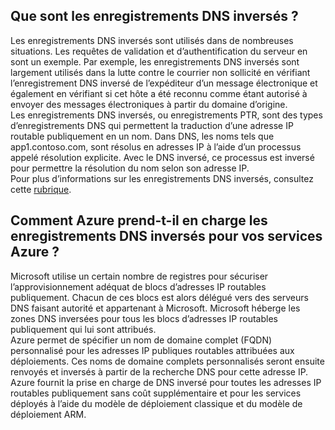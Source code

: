 ## Que sont les enregistrements DNS inversés ?

Les enregistrements DNS inversés sont utilisés dans de nombreuses situations. Les requêtes de validation et d’authentification du serveur en sont un exemple. Par exemple, les enregistrements DNS inversés sont largement utilisés dans la lutte contre le courrier non sollicité en vérifiant l’enregistrement DNS inversé de l’expéditeur d’un message électronique et également en vérifiant si cet hôte a été reconnu comme étant autorisé à envoyer des messages électroniques à partir du domaine d’origine.<BR> Les enregistrements DNS inversés, ou enregistrements PTR, sont des types d’enregistrements DNS qui permettent la traduction d’une adresse IP routable publiquement en un nom. Dans DNS, les noms tels que app1.contoso.com, sont résolus en adresses IP à l’aide d’un processus appelé résolution explicite. Avec le DNS inversé, ce processus est inversé pour permettre la résolution du nom selon son adresse IP.<BR> Pour plus d’informations sur les enregistrements DNS inversés, consultez cette [rubrique](http://en.wikipedia.org/wiki/Reverse_DNS_lookup).<BR>

## Comment Azure prend-t-il en charge les enregistrements DNS inversés pour vos services Azure ?

Microsoft utilise un certain nombre de registres pour sécuriser l’approvisionnement adéquat de blocs d’adresses IP routables publiquement. Chacun de ces blocs est alors délégué vers des serveurs DNS faisant autorité et appartenant à Microsoft. Microsoft héberge les zones DNS inversées pour tous les blocs d’adresses IP routables publiquement qui lui sont attribués. <BR> Azure permet de spécifier un nom de domaine complet (FQDN) personnalisé pour les adresses IP publiques routables attribuées aux déploiements. Ces noms de domaine complets personnalisés seront ensuite renvoyés et inversés à partir de la recherche DNS pour cette adresse IP.<BR> Azure fournit la prise en charge de DNS inversé pour toutes les adresses IP routables publiquement sans coût supplémentaire et pour les services déployés à l’aide du modèle de déploiement classique et du modèle de déploiement ARM.

<!------HONumber=AcomDC_0309_2016-->